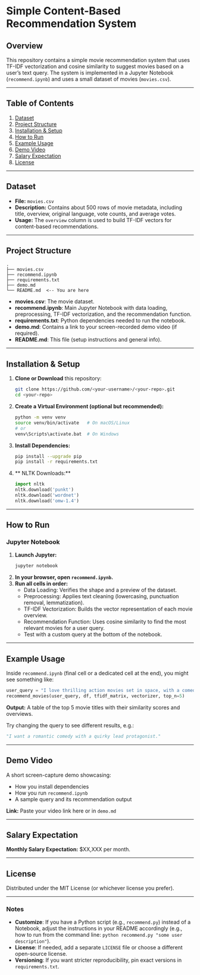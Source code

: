 # Simple Content-Based Recommendation System

## Overview
This repository contains a simple movie recommendation system that uses TF-IDF vectorization and cosine similarity to suggest movies based on a user’s text query. The system is implemented in a Jupyter Notebook (`recommend.ipynb`) and uses a small dataset of movies (`movies.csv`).

---

## Table of Contents
1. [Dataset](#dataset)
2. [Project Structure](#project-structure)
3. [Installation & Setup](#installation--setup)
4. [How to Run](#how-to-run)
5. [Example Usage](#example-usage)
6. [Demo Video](#demo-video)
7. [Salary Expectation](#salary-expectation)
8. [License](#license)

---

## Dataset
- **File:** `movies.csv`
- **Description:** Contains about 500 rows of movie metadata, including title, overview, original language, vote counts, and average votes.
- **Usage:** The `overview` column is used to build TF-IDF vectors for content-based recommendations.

---

## Project Structure

```
.
├── movies.csv
├── recommend.ipynb
├── requirements.txt
├── demo.md
└── README.md  <-- You are here
```

- **movies.csv**: The movie dataset.  
- **recommend.ipynb**: Main Jupyter Notebook with data loading, preprocessing, TF-IDF vectorization, and the recommendation function.  
- **requirements.txt**: Python dependencies needed to run the notebook.  
- **demo.md**: Contains a link to your screen-recorded demo video (if required).  
- **README.md**: This file (setup instructions and general info).

---

## Installation & Setup

1. **Clone or Download** this repository:
   ```bash
   git clone https://github.com/<your-username>/<your-repo>.git
   cd <your-repo>
   ```

2. **Create a Virtual Environment (optional but recommended):**
   ```bash
   python -m venv venv
   source venv/bin/activate   # On macOS/Linux
   # or
   venv\Scripts\activate.bat  # On Windows
   ```

3. **Install Dependencies:**
   ```bash
   pip install --upgrade pip
   pip install -r requirements.txt
   ```

4. ** NLTK Downloads:**  
   ```python
   import nltk
   nltk.download('punkt')
   nltk.download('wordnet')
   nltk.download('omw-1.4')
   ```

---

## How to Run

### Jupyter Notebook

1. **Launch Jupyter:**
   ```bash
   jupyter notebook
   ```
2. **In your browser, open `recommend.ipynb`.**
3. **Run all cells in order:**
   - Data Loading: Verifies the shape and a preview of the dataset.
   - Preprocessing: Applies text cleaning (lowercasing, punctuation removal, lemmatization).
   - TF-IDF Vectorization: Builds the vector representation of each movie overview.
   - Recommendation Function: Uses cosine similarity to find the most relevant movies for a user query.
   - Test with a custom query at the bottom of the notebook.

---

## Example Usage

Inside `recommend.ipynb` (final cell or a dedicated cell at the end), you might see something like:

```python
user_query = "I love thrilling action movies set in space, with a comedic twist."
recommend_movies(user_query, df, tfidf_matrix, vectorizer, top_n=5)
```

**Output:** A table of the top 5 movie titles with their similarity scores and overviews.

Try changing the query to see different results, e.g.:

```python
"I want a romantic comedy with a quirky lead protagonist."
```

---

## Demo Video

A short screen-capture demo showcasing:
- How you install dependencies
- How you run `recommend.ipynb`
- A sample query and its recommendation output

**Link:** Paste your video link here or in `demo.md`

---

## Salary Expectation

**Monthly Salary Expectation:** $XX,XXX per month.

---

## License

Distributed under the MIT License (or whichever license you prefer).

---

### Notes

- **Customize**: If you have a Python script (e.g., `recommend.py`) instead of a Notebook, adjust the instructions in your README accordingly (e.g., how to run from the command line: `python recommend.py "some user description"`).  
- **License**: If needed, add a separate `LICENSE` file or choose a different open-source license.  
- **Versioning**: If you want stricter reproducibility, pin exact versions in `requirements.txt`.
